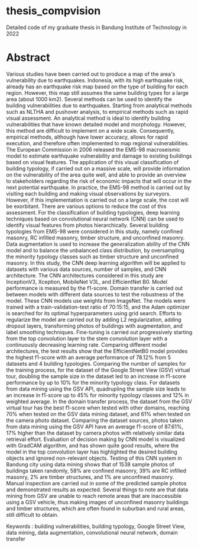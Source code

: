 # thesis_compvision
Detailed code of my graduate thesis in Bandung Institute of Technology in 2022

# Abstract
Various studies have been carried out to produce a map of the area's vulnerability due to earthquakes. Indonesia, with its high earthquake risk, already has an earthquake risk map based on the type of building for each region. However, this map still assumes the same building types for a large area (about 1000 km2).
Several methods can be used to identify the building vulnerabilities due to earthquakes. Starting from analytical methods such as NLTHA and pushover analysis, to empirical methods such as rapid visual assessment. An analytical method is ideal to identify building vulnerabilities that have known detailed model and morphology. However, this method are difficult to implement on a wide scale. Consequently, empirical methods, although have lower accuracy, allows for rapid execution, and therefore often implemented to map regional vulnerabilities.
The European Commission in 2006 released the EMS-98 macroseismic model to estimate earthquake vulnerability and damage to existing buildings based on visual features. The application of this visual classification of building typology, if carried out on a massive scale, will provide information on the vulnerability of the area quite well, and able to provide an overview to stakeholders regarding the risk of economic impacts that will occur in the next potential earthquake. In practice, the EMS-98 method is carried out by visiting each building and making visual observations by surveyors. However, if this implementation is carried out on a large scale, the cost will be exorbitant.
There are various options to reduce the cost of this assessment. For the classification of building typologies, deep learning techniques based on convolutional neural network (CNN) can be used to identify visual features from photos hierarchically. 
Several building typologies from EMS-98 were considered in this study, namely confined masonry, RC infilled masonry, timber structure, and unconfined masonry. Data augmentation is used to increase the generalization ability of the CNN model and to balance the unbalanced class distribution, by oversampling the minority typology classes such as timber structure and unconfined masonry.
In this study, the CNN deep learning algorithm will be applied to datasets with various data sources, number of samples, and CNN architecture. The CNN architectures considered in this study are InceptionV3, Xception, MobileNet V3L, and EfficientNet B0. Model performance is measured by the f1-score. Domain transfer is carried out between models with different data sources to test the robustness of the model.
These CNN models use weights from ImageNet. The models were trained with a train-validation-test ratio of 70:15:15, and the Adam optimizer is searched for  its optimal hyperparameters using grid search. Efforts to regularize the model are carried out by adding L2 regularization, adding dropout layers, transforming photos of buildings with augmentation, and label smoothing techniques. Fine-tuning is carried out progressively starting from the top convolution layer to the stem convolution layer with a continuously decreasing learning rate.
Comparing different model architectures, the test results show that the EfficientNetB0 model provides the highest f1-score with an average performance of 78.12% from 5 datasets and 4 building typologies.
Comparing the number of samples for the training process, for the dataset of the Google Street View (GSV) virtual tour, doubling the sample size in the dataset led to an increase in f1-score performance by up to 10% for the minority typology class. For datasets from data mining using the GSV API, quadrupling the sample size leads to an increase in f1-score up to 45% for minority typology classes and 12% in weighted average. In the domain transfer process, the dataset from the GSV virtual tour has the best f1-score when tested with other domains, reaching 70% when tested on the GSV data mining dataset, and 61% when tested on the camera photo dataset.
Comparing the dataset sources, photos taken from data mining using the GSV API have an average f1-score of 87.61%, 17% higher than the dataset by camera photos with relatively similar data retrieval effort.
Evaluation of decision making by CNN model is visualized with GradCAM algorithm, and has shown quite good results, where the model in the top convolution layer has highlighted the desired building objects and ignored non-relevant objects.
Testing of this CNN system in Bandung city using data mining shows that of 1538 sample photos of buildings taken randomly, 58% are confined masonry, 39% are RC infilled masonry, 2% are timber structures, and 1% are unconfined masonry. Manual inspection are carried out in some of the predicted sample photos and demonstrated results as expected. Several things to note are that data mining from GSV are unable to reach remote areas that are inaccessible using a GSV vehicle, thus making images of unconfined masonry buildings and timber structures, which are often found in suburban and rural areas, still difficult to obtain.

Keywords : building vulnerabilities, building typology, Google Street View, data mining, data augmentation, convolutional neural network, domain transfer

